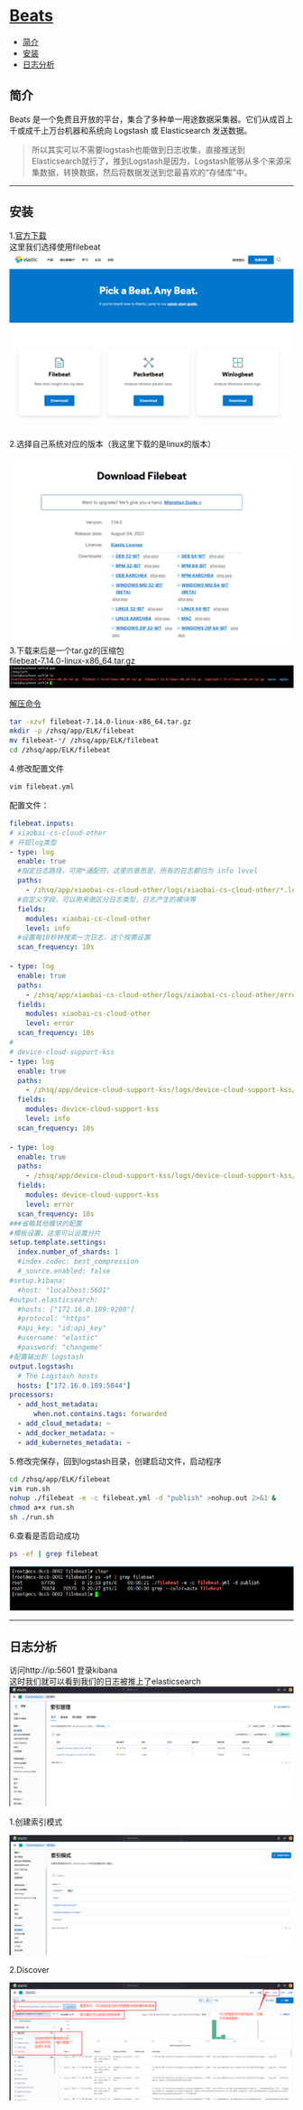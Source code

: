 # [Beats](https://www.elastic.co/cn/beats/ "beats")

<!-- TOC depthfrom:2 -->

- [简介](#%E7%AE%80%E4%BB%8B)
- [安装](#%E5%AE%89%E8%A3%85)
- [日志分析](#%E6%97%A5%E5%BF%97%E5%88%86%E6%9E%90)

<!-- /TOC -->

## 简介

Beats 是一个免费且开放的平台，集合了多种单一用途数据采集器。它们从成百上千或成千上万台机器和系统向 Logstash 或 Elasticsearch 发送数据。
>所以其实可以不需要logstash也能做到日志收集，直接推送到Elasticsearch就行了，推到Logstash是因为，Logstash能够从多个来源采集数据，转换数据，然后将数据发送到您最喜欢的“存储库”中。

---

## 安装

1.[官方下载](https://www.elastic.co/cn/downloads/beats/)  
这里我们选择使用filebeat  
![beats](../../../images/download_beats.png)

2.选择自己系统对应的版本（我这里下载的是linux的版本）  
![下载filebeat](../../../images/download_filebeat.png)
3.下载来后是一个tar.gz的压缩包  
filebeat-7.14.0-linux-x86_64.tar.gz
![图片](../../../images/softs.png)

[解压命令](https://www.runoob.com/linux/linux-comm-tar.html)

```bash
tar -xzvf filebeat-7.14.0-linux-x86_64.tar.gz
mkdir -p /zhsq/app/ELK/filebeat
mv filebeat-*/ /zhsq/app/ELK/filebeat
cd /zhsq/app/ELK/filebeat
```

4.修改配置文件

```bash
vim filebeat.yml
```

配置文件：

```yaml
filebeat.inputs:
# xiaobai-cs-cloud-other
# 开启log类型
- type: log
  enable: true
  #指定日志路径，可用*通配符，这里的意思是，所有的日志都归为 info level
  paths:
    - /zhsq/app/xiaobai-cs-cloud-other/logs/xiaobai-cs-cloud-other/*.log
  #自定义字段，可以用来做区分日志类型，日志产生的模块等
  fields:
    modules: xiaobai-cs-cloud-other
    level: info
  #设置每10秒钟搜索一次日志，这个按需设置
  scan_frequency: 10s

- type: log
  enable: true
  paths:
    - /zhsq/app/xiaobai-cs-cloud-other/logs/xiaobai-cs-cloud-other/error*.log
  fields:
    modules: xiaobai-cs-cloud-other
    level: error
  scan_frequency: 10s
#
# device-cloud-support-kss
- type: log
  enable: true
  paths:
    - /zhsq/app/device-cloud-support-kss/logs/device-cloud-support-kss/*.log
  fields:
    modules: device-cloud-support-kss
    level: info
  scan_frequency: 10s

- type: log
  enable: true
  paths:
    - /zhsq/app/device-cloud-support-kss/logs/device-cloud-support-kss/error*.log
  fields:
    modules: device-cloud-support-kss
    level: error
  scan_frequency: 10s
###省略其他模块的配置
#模板设置，这里可以设置分片
setup.template.settings:
  index.number_of_shards: 1
  #index.codec: best_compression
  #_source.enabled: false
#setup.kibana:
  #host: "localhost:5601"
#output.elasticsearch:
  #hosts: ["172.16.0.189:9200"]
  #protocol: "https"
  #api_key: "id:api_key"
  #username: "elastic"
  #password: "changeme"
#配置输出到 logstash
output.logstash:
  # The Logstash hosts
  hosts: ["172.16.0.189:5044"]  
processors:
  - add_host_metadata:
      when.not.contains.tags: forwarded
  - add_cloud_metadata: ~
  - add_docker_metadata: ~
  - add_kubernetes_metadata: ~
```

5.修改完保存，回到logstash目录，创建启动文件，启动程序

```bash
cd /zhsq/app/ELK/filebeat
vim run.sh
nohup ./filebeat -e -c filebeat.yml -d "publish" >nohup.out 2>&1 &
chmod a+x run.sh
sh ./run.sh
```

6.查看是否启动成功

```bash
ps -ef | grep filebeat
```

![查看是否启动](../../../images/filebeatstarted.png)

---

## 日志分析

访问http://ip:5601 登录kibana  
这时我们就可以看到我们的日志被推上了elasticsearch  
![索引](../../../images/kibana_show_index.png)

1.创建索引模式

![创建索引模式](../../../images/kibana_create_index_p.png)

2.Discover

![搜索日志分析](../../../images/kibana_search.png)
